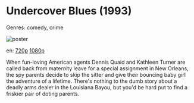 # Undercover Blues (1993)

Genres: comedy, crime

![poster](http://image.tmdb.org/t/p/w500/onY1HTuKhWZFo34F5Bi5IfuQJAS.jpg)

en:
  [720p](magnet:?xt=urn:btih:FF7A8BD721DA791412EAD31EF922F8C39502D530&tr=udp://glotorrents.pw:6969/announce&tr=udp://tracker.opentrackr.org:1337/announce&tr=udp://torrent.gresille.org:80/announce&tr=udp://tracker.openbittorrent.com:80&tr=udp://tracker.coppersurfer.tk:6969&tr=udp://tracker.leechers-paradise.org:6969&tr=udp://p4p.arenabg.ch:1337&tr=udp://tracker.internetwarriors.net:1337)
  [1080p](magnet:?xt=urn:btih:04E8B7A5B0064B433B1BD7B87E20242C0C036812&tr=udp://glotorrents.pw:6969/announce&tr=udp://tracker.opentrackr.org:1337/announce&tr=udp://torrent.gresille.org:80/announce&tr=udp://tracker.openbittorrent.com:80&tr=udp://tracker.coppersurfer.tk:6969&tr=udp://tracker.leechers-paradise.org:6969&tr=udp://p4p.arenabg.ch:1337&tr=udp://tracker.internetwarriors.net:1337)
  


When fun-loving American agents Dennis Quaid and Kathleen Turner are called back from maternity leave for a special assignment in New Orleans, the spy parents decide to skip the sitter and give their bouncing baby girl the adventure of a lifetime. There's nothing to the dumb story about a deadly arms dealer in the Louisiana Bayou, but you'd be hard put to find a friskier pair of doting parents.